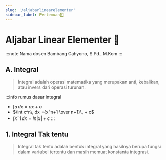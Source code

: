 ```yaml
---
slug: '/aljabarlinearelementer'
sidebar_label: Pertemuan1️⃣
---
```

# Aljabar Linear Elementer 📐

:::note Nama dosen
Bambang Cahyono, S.Pd., M.Kom
:::
## A. Integral
>Integral adalah operasi matematika yang merupakan anti, kebalikan, atau invers dari operasi turunan.

:::info rumus dasar integral
- $\int a\, dx = ax+c$
- $\int x^n\, dx ={x^n+1 \over n+1}\, + c$
- $\int x^-1\, dx = ln |x|+c$
:::

## 1. Integral Tak tentu
> Integral tak tentu adalah bentuk integral yang hasilnya berupa fungsi dalam variabel tertentu dan masih memuat konstanta integrasi.




